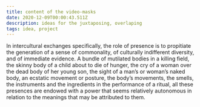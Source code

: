 ```yaml
---
title: content of the video-masks
date: 2020-12-09T00:00:43.511Z
description: ideas for the juxtaposing, overlaping
tags: idea, project
---
```

In intercultural exchanges specifically, the role of presence is to propitiate the generation of a sense of commonality, of culturally indifferent diversity, and of immediate evidence. A bundle of mutilated bodies in a killing field, the skinny body of a child about to die of hunger, the cry of a woman over the dead body of her young son, the sight of a man’s or woman’s naked body, an ecstatic movement or posture, the body’s movements, the smells, the instruments and the ingredients in the performance of a ritual, all these presences are endowed with a power that seems relatively autonomous in relation to the meanings that may be attributed to them.